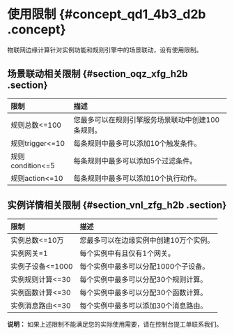 # 使用限制 {#concept_qd1_4b3_d2b .concept}

物联网边缘计算针对实例功能和规则引擎中的场景联动，设有使用限制。

## 场景联动相关限制 {#section_oqz_xfg_h2b .section}

|限制|描述|
|:-|:-|
|规则总数<=100|您最多可以在规则引擎服务场景联动中创建100条规则。|
|规则trigger<=10|每条规则中最多可以添加10个触发条件。|
|规则condition<=5|每条规则中最多可以添加5个过滤条件。|
|规则action<=10|每条规则中最多可以添加10个执行动作。|

## 实例详情相关限制 {#section_vnl_zfg_h2b .section}

|限制|描述|
|:-|:-|
|实例总数<=10万|您最多可以在边缘实例中创建10万个实例。|
|实例网关=1|每个实例中有且仅有1个网关。|
|实例子设备<=1000|每个实例中最多可以分配1000个子设备。|
|实例规则计算<=30|每个实例中最多可以分配30个规则计算。|
|实例函数计算<=30|每个实例中最多可以分配30个函数计算。|
|实例消息路由<=30|每个实例中最多可以添加30个消息路由。|

**说明：** 如果上述限制不能满足您的实际使用需要，请在控制台提工单联系我们。

